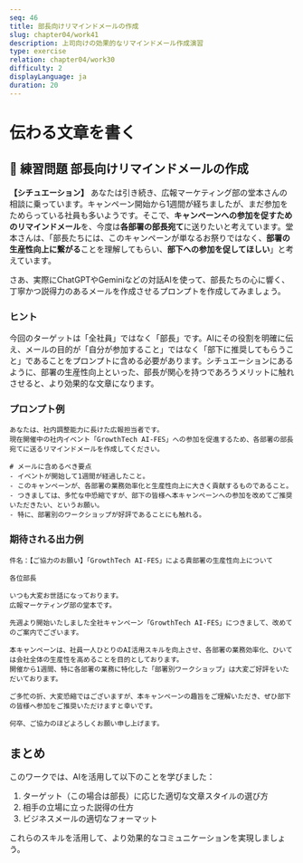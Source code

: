 ```yaml
---
seq: 46
title: 部長向けリマインドメールの作成
slug: chapter04/work41
description: 上司向けの効果的なリマインドメール作成演習
type: exercise
relation: chapter04/work30
difficulty: 2
displayLanguage: ja
duration: 20
---
```


# 伝わる文章を書く
## 📝 練習問題 部長向けリマインドメールの作成

**【シチュエーション】**
あなたは引き続き、広報マーケティング部の堂本さんの相談に乗っています。キャンペーン開始から1週間が経ちましたが、まだ参加をためらっている社員も多いようです。そこで、**キャンペーンへの参加を促すためのリマインドメール**を、今度は**各部署の部長宛て**に送りたいと考えています。堂本さんは、「部長たちには、このキャンペーンが単なるお祭りではなく、**部署の生産性向上に繋がる**ことを理解してもらい、**部下への参加を促してほしい**」と考えています。

さあ、実際にChatGPTやGeminiなどの対話AIを使って、部長たちの心に響く、丁寧かつ説得力のあるメールを作成させるプロンプトを作成してみましょう。

### ヒント
今回のターゲットは「全社員」ではなく「部長」です。AIにその役割を明確に伝え、メールの目的が「自分が参加すること」ではなく「部下に推奨してもらうこと」であることをプロンプトに含める必要があります。シチュエーションにあるように、部署の生産性向上といった、部長が関心を持つであろうメリットに触れさせると、より効果的な文章になります。

### プロンプト例
```
あなたは、社内調整能力に長けた広報担当者です。
現在開催中の社内イベント「GrowthTech AI-FES」への参加を促進するため、各部署の部長宛てに送るリマインドメールを作成してください。

# メールに含めるべき要点
- イベントが開始して1週間が経過したこと。
- このキャンペーンが、各部署の業務効率化と生産性向上に大きく貢献するものであること。
- つきましては、多忙な中恐縮ですが、部下の皆様へ本キャンペーンへの参加を改めてご推奨いただきたい、というお願い。
- 特に、部署別のワークショップが好評であることにも触れる。
```

### 期待される出力例
```
件名：【ご協力のお願い】「GrowthTech AI-FES」による貴部署の生産性向上について

各位部長

いつも大変お世話になっております。
広報マーケティング部の堂本です。

先週より開始いたしました全社キャンペーン「GrowthTech AI-FES」につきまして、改めてのご案内でございます。

本キャンペーンは、社員一人ひとりのAI活用スキルを向上させ、各部署の業務効率化、ひいては会社全体の生産性を高めることを目的としております。
開催から1週間、特に各部署の業務に特化した「部署別ワークショップ」は大変ご好評をいただいております。

ご多忙の折、大変恐縮ではございますが、本キャンペーンの趣旨をご理解いただき、ぜひ部下の皆様へ参加をご推奨いただけますと幸いです。

何卒、ご協力のほどよろしくお願い申し上げます。
```

## まとめ

このワークでは、AIを活用して以下のことを学びました：

1. ターゲット（この場合は部長）に応じた適切な文章スタイルの選び方
2. 相手の立場に立った説得の仕方
3. ビジネスメールの適切なフォーマット

これらのスキルを活用して、より効果的なコミュニケーションを実現しましょう。
